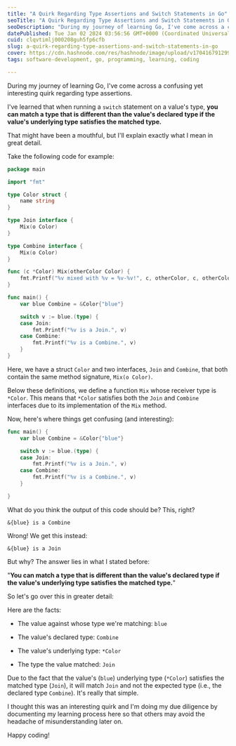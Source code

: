 ```yaml
---
title: "A Quirk Regarding Type Assertions and Switch Statements in Go"
seoTitle: "A Quirk Regarding Type Assertions and Switch Statements in Go"
seoDescription: "During my journey of learning Go, I've come across a confusing yet interesting quirk regarding type assertions."
datePublished: Tue Jan 02 2024 03:56:56 GMT+0000 (Coordinated Universal Time)
cuid: clqvtimlj000208guh5fp6cfb
slug: a-quirk-regarding-type-assertions-and-switch-statements-in-go
cover: https://cdn.hashnode.com/res/hashnode/image/upload/v1704167912990/a2d4e9ae-7f9f-49cd-9d57-c60f7ef82538.webp
tags: software-development, go, programming, learning, coding

---
```


During my journey of learning Go, I've come across a confusing yet interesting quirk regarding type assertions.

I've learned that when running a `switch` statement on a value's type, **you can match a type that is different than the value's declared type if the value's underlying type satisfies the matched type.**

That might have been a mouthful, but I'll explain exactly what I mean in great detail.

Take the following code for example:

```go
package main

import "fmt"

type Color struct {
	name string
}

type Join interface {
	Mix(o Color)
}

type Combine interface {
	Mix(o Color)
}

func (c *Color) Mix(otherColor Color) {
	fmt.Printf("%v mixed with %v = %v-%v!", c, otherColor, c, otherColor)
}

func main() {
	var blue Combine = &Color{"blue"}

	switch v := blue.(type) {
	case Join: 
		fmt.Printf("%v is a Join.", v)
	case Combine: 
		fmt.Printf("%v is a Combine.", v)
	}
}
```

Here, we have a struct `Color` and two interfaces, `Join` and `Combine`, that both contain the same method signature, `Mix(o Color)`.

Below these definitions, we define a function `Mix` whose receiver type is `*Color`. This means that `*Color` satisfies both the `Join` and `Combine` interfaces due to its implementation of the `Mix` method.

Now, here's where things get confusing (and interesting):

```go
func main() {
	var blue Combine = &Color{"blue"}

	switch v := blue.(type) {
	case Join: 
		fmt.Printf("%v is a Join.", v)
	case Combine: 
		fmt.Printf("%v is a Combine.", v)
	}

}
```

What do you think the output of this code should be? This, right?

`&{blue} is a Combine`

Wrong! We get this instead:

`&{blue} is a Join`

But why? The answer lies in what I stated before:

"**You can match a type that is different than the value's declared type if the value's underlying type satisfies the matched type.**"

So let's go over this in greater detail:

Here are the facts:

* The value against whose type we're matching: `blue`
    
* The value's declared type: `Combine`
    
* The value's underlying type: `*Color`
    
* The type the value matched: `Join`
    

Due to the fact that the value's (`blue`) underlying type (`*Color`) satisfies the matched type (`Join`), it will match `Join` and not the expected type (i.e., the declared type `Combine`). It's really that simple.

I thought this was an interesting quirk and I'm doing my due diligence by documenting my learning process here so that others may avoid the headache of misunderstanding later on.

Happy coding!